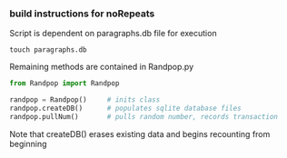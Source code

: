### build instructions for noRepeats

Script is dependent on paragraphs.db file for execution

```
touch paragraphs.db
```

Remaining methods are contained in Randpop.py


```python
from Randpop import Randpop

randpop = Randpop()     # inits class
randpop.createDB()      # populates sqlite database files
randpop.pullNum()       # pulls random number, records transaction
```

Note that createDB() erases existing data and begins recounting from
beginning
